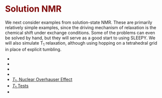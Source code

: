 # <font color="maroon">Solution NMR</font>

We next consider examples from solution-state NMR. These are primarily relatively simple examples, since the driving mechanism of relaxation is the chemical shift under exchange conditions. Some of the problems can even be solved by hand, but they will serve as a good start to using SLEEPY. We will also simulate T$_1$ relaxation, although using hopping on a tetrahedral grid in place of explicit tumbling.

- [](Chapter2/Ch2_exchange1D.ipynb)
- [](Chapter2/Ch2_EXSY.ipynb)
- [](Chapter2/Ch2_BMRD.ipynb)
- [](Chapter2/Ch2_CEST.ipynb)
- [$T_1$, Nuclear Overhauser Effect](Chapter2/Ch2_T1_NOE.ipynb)
- [$T_1$ Tests](Chapter2/Ch2_T1_limits.ipynb)
- [](Chapter2/Ch2_TROSY.ipynb)